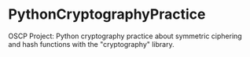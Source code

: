 # PythonCryptographyPractice
OSCP Project: Python cryptography practice about symmetric ciphering and hash functions with the "cryptography" library.
